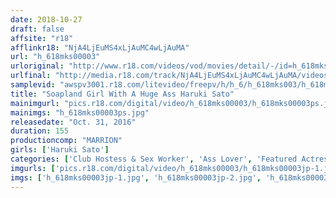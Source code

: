 ```yaml
---
date: 2018-10-27
draft: false
affsite: "r18"
afflinkr18: "NjA4LjEuMS4xLjAuMC4wLjAuMA"
url: "h_618mks00003"
urloriginal: "http://www.r18.com/videos/vod/movies/detail/-/id=h_618mks00003"
urlfinal: "http://media.r18.com/track/NjA4LjEuMS4xLjAuMC4wLjAuMA/videos/vod/movies/detail/-/id=h_618mks00003"
samplevid: "awspv3001.r18.com/litevideo/freepv/h/h_6/h_618mks003/h_618mks003_dmb_w.mp4"
title: "Soapland Girl With A Huge Ass Haruki Sato"
mainimgurl: "pics.r18.com/digital/video/h_618mks00003/h_618mks00003ps.jpg"
mainimgs: "h_618mks00003ps.jpg"
releasedate: "Oct. 31, 2016"
duration: 155
productioncomp: "MARRION"
girls: ['Haruki Sato']
categories: ['Club Hostess & Sex Worker', 'Ass Lover', 'Featured Actress', 'Hi-Def']
imgurls: ['pics.r18.com/digital/video/h_618mks00003/h_618mks00003jp-1.jpg', 'pics.r18.com/digital/video/h_618mks00003/h_618mks00003jp-2.jpg', 'pics.r18.com/digital/video/h_618mks00003/h_618mks00003jp-3.jpg', 'pics.r18.com/digital/video/h_618mks00003/h_618mks00003jp-4.jpg', 'pics.r18.com/digital/video/h_618mks00003/h_618mks00003jp-5.jpg', 'pics.r18.com/digital/video/h_618mks00003/h_618mks00003jp-6.jpg', 'pics.r18.com/digital/video/h_618mks00003/h_618mks00003jp-7.jpg', 'pics.r18.com/digital/video/h_618mks00003/h_618mks00003jp-8.jpg', 'pics.r18.com/digital/video/h_618mks00003/h_618mks00003jp-9.jpg', 'pics.r18.com/digital/video/h_618mks00003/h_618mks00003jp-10.jpg', 'pics.r18.com/digital/video/h_618mks00003/h_618mks00003jp-11.jpg', 'pics.r18.com/digital/video/h_618mks00003/h_618mks00003jp-12.jpg', 'pics.r18.com/digital/video/h_618mks00003/h_618mks00003jp-13.jpg', 'pics.r18.com/digital/video/h_618mks00003/h_618mks00003jp-14.jpg', 'pics.r18.com/digital/video/h_618mks00003/h_618mks00003jp-15.jpg', 'pics.r18.com/digital/video/h_618mks00003/h_618mks00003jp-16.jpg', 'pics.r18.com/digital/video/h_618mks00003/h_618mks00003jp-17.jpg', 'pics.r18.com/digital/video/h_618mks00003/h_618mks00003jp-18.jpg', 'pics.r18.com/digital/video/h_618mks00003/h_618mks00003jp-19.jpg', 'pics.r18.com/digital/video/h_618mks00003/h_618mks00003jp-20.jpg']
imgs: ['h_618mks00003jp-1.jpg', 'h_618mks00003jp-2.jpg', 'h_618mks00003jp-3.jpg', 'h_618mks00003jp-4.jpg', 'h_618mks00003jp-5.jpg', 'h_618mks00003jp-6.jpg', 'h_618mks00003jp-7.jpg', 'h_618mks00003jp-8.jpg', 'h_618mks00003jp-9.jpg', 'h_618mks00003jp-10.jpg', 'h_618mks00003jp-11.jpg', 'h_618mks00003jp-12.jpg', 'h_618mks00003jp-13.jpg', 'h_618mks00003jp-14.jpg', 'h_618mks00003jp-15.jpg', 'h_618mks00003jp-16.jpg', 'h_618mks00003jp-17.jpg', 'h_618mks00003jp-18.jpg', 'h_618mks00003jp-19.jpg', 'h_618mks00003jp-20.jpg']
---
```

